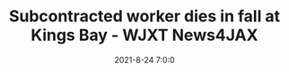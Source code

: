 ---
"title": "Subcontracted worker dies in fall at Kings Bay - WJXT News4JAX"
"date": "2021-8-24 7:0:0"
"feed_name": "GOOGLENEWSCONSTRUCTION"
"feed_website": "https://news.google.com/search?q=construction%2Bincident&hl=en-US&gl=US&ceid=US:en"
"feed_rss": "https://news.google.com/rss/search?q=construction%2Bincident&hl=en-US&gl=US&ceid=US:en"
"link": "https://www.news4jax.com/news/georgia/2021/08/24/subcontracted-worker-dies-in-fall-at-kings-bay/"
"file": "_posts/2021-1-1-ffdf9cbf4a272b558c3e54b58394807dc3bea960.md"
"accident": "1"
"drilling": "1"
"dead": "0"
"injured": "0"
---